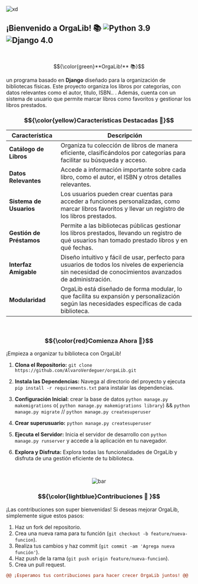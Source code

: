 ![xd](https://web.archive.org/web/20091027064145/http://geocities.com/deltaforcesquad2000/alertbutton.gif)





## ¡Bienvenido a **OrgaLib!** 📚 ![Python 3.9](https://img.shields.io/badge/python-3.9-blue.svg) ![Django 4.0](https://img.shields.io/badge/django-4.0-green.svg)



<br>


$${\color{green}**OrgaLib!** 📚}$$

un programa basado en **Django** diseñado para la organización de bibliotecas físicas.
Este proyecto organiza los libros por categorías, con datos relevantes como el autor, titulo, ISBN.. . 
Además, cuenta con un sistema de usuario que permite marcar libros como favoritos y gestionar los libros prestados.

### $${\color{yellow}Características Destacadas 🌟}$$

| **Característica**       | **Descripción**                                                                                                 |
|--------------------------|---------------------------------------------------------------------------------------------------------------|
| **Catálogo de Libros**   | Organiza tu colección de libros de manera eficiente, clasificándolos por categorías para facilitar su búsqueda y acceso. |
| **Datos Relevantes**     | Accede a información importante sobre cada libro, como el autor, el ISBN y otros detalles relevantes.          |
| **Sistema de Usuarios**  | Los usuarios pueden crear cuentas para acceder a funciones personalizadas, como marcar libros favoritos y llevar un registro de los libros prestados. |
| **Gestión de Préstamos** | Permite a las bibliotecas públicas gestionar los libros prestados, llevando un registro de qué usuarios han tomado prestado libros y en qué fechas. |
| **Interfaz Amigable**    | Diseño intuitivo y fácil de usar, perfecto para usuarios de todos los niveles de experiencia sin necesidad de conocimientos avanzados de administración. |
| **Modularidad**          | OrgaLib está diseñado de forma modular, lo que facilita su expansión y personalización según las necesidades específicas de cada biblioteca. |

<br>

### $${\color{red}Comienza Ahora 🚀}$$

¡Empieza a organizar tu biblioteca con OrgaLib!

1. **Clona el Repositorio:** `git clone https://github.com/AlvaroVerdeguer/orgaLib.git`

2. **Instala las Dependencias:** Navega al directorio del proyecto y ejecuta `pip install -r requirements.txt` para instalar las dependencias.

3. **Configuración Inicial:** crear la base de datos  `python manage.py makemigrations` o( `python manage.py makemigrations library`) &&  `python manage.py migrate` // `python manage.py createsuperuser`

3. **Crear superusuario:**   `python manage.py createsuperuser` 
 
5. **Ejecuta el Servidor:** Inicia el servidor de desarrollo con `python manage.py runserver` y accede a la aplicación en tu navegador.

6. **Explora y Disfruta:** Explora todas las funcionalidades de OrgaLib y disfruta de una gestión eficiente de tu biblioteca.

<br>

<p align="center">
  <img src="https://web.archive.org/web/20061027002717/http://www.geocities.com/social_phobe/crysballbar.gif" alt="bar">
</p>

###  $${\color{lightblue}Contribuciones 🤝 }$$


¡Las contribuciones son super bienvenidas! Si deseas mejorar OrgaLib, simplemente sigue estos pasos:

1. Haz un fork del repositorio.
2. Crea una nueva rama para tu función (`git checkout -b feature/nueva-funcion`).
3. Realiza tus cambios y haz commit (`git commit -am 'Agrega nueva función'`).
4. Haz push de la rama (`git push origin feature/nueva-funcion`).
5. Crea un pull request.

```diff
@@ ¡Esperamos tus contribuciones para hacer crecer OrgaLib juntos! @@
```

